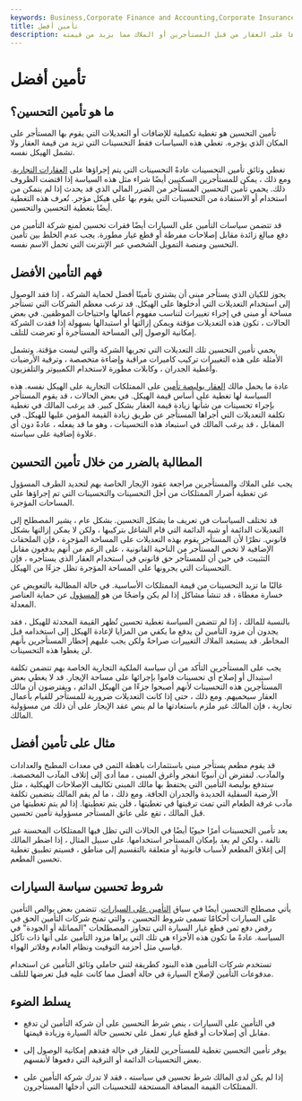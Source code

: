 ```yaml
---
keywords: Business,Corporate Finance and Accounting,Corporate Insurance
title: تأمين أفضل
description: يوفر تأمين التحسين تغطية إضافية للتحسينات الدائمة التي يتم إجراؤها على العقار من قبل المستأجرين أو الملاك مما يزيد من قيمته.
---
```


# تأمين أفضل
## ما هو تأمين التحسين؟

تأمين التحسين هو تغطية تكميلية للإضافات أو التعديلات التي يقوم بها المستأجر على المكان الذي يؤجره. تغطي هذه السياسات فقط التحسينات التي تزيد من قيمة العقار ولا تشمل الهيكل نفسه.

تغطي وثائق تأمين التحسينات عادةً التحسينات التي يتم إجراؤها على [العقارات التجارية](/commercial-property). ومع ذلك ، يمكن للمستأجرين السكنيين أيضًا شراء مثل هذه السياسة إذا اقتضت الظروف ذلك. يحمي تأمين التحسين المستأجر من الضرر المالي الذي قد يحدث إذا لم يتمكن من استخدام أو الاستفادة من التحسينات التي يقوم بها على هيكل مؤجر. تُعرف هذه التغطية أيضًا بتغطية التحسين والتحسين.

قد تتضمن سياسات التأمين على السيارات أيضًا فقرات تحسين لمنع شركة التأمين من دفع مبالغ زائدة مقابل إصلاحات مفرطة أو قطع غيار مطورة. يجب عدم الخلط بين تأمين التحسين ومنصة التمويل الشخصي عبر الإنترنت التي تحمل الاسم نفسه.

## فهم التأمين الأفضل

يجوز للكيان الذي يستأجر مبنى أن يشتري تأمينًا أفضل لحماية الشركة ، إذا فقد الوصول إلى استخدام التعديلات التي أدخلوها على الهيكل. قد ترغب معظم الشركات التي تستأجر مساحة أو مبنى في إجراء تغييرات لتناسب مفهوم أعمالها واحتياجات الموظفين. في بعض الحالات ، تكون هذه التعديلات مؤقتة ويمكن إزالتها أو استبدالها بسهولة إذا فقدت الشركة إمكانية الوصول إلى المساحة المستأجرة أو تعرضت للتلف.

يحمي تأمين التحسين تلك التعديلات التي تجريها الشركة والتي ليست مؤقتة. وتشمل الأمثلة على هذه التغييرات تركيب كاميرات مراقبة وإضاءة متخصصة ، وترقية الأرضيات وأغطية الجدران ، وكابلات مطورة لاستخدام الكمبيوتر والتلفزيون.

عادة ما يحمل مالك [العقار بوليصة تأمين](/commercial-property-insurance) على الممتلكات التجارية على الهيكل نفسه. هذه السياسة لها تغطية على أساس قيمة الهيكل. في بعض الحالات ، قد يقوم المستأجر بإجراء تحسينات من شأنها زيادة قيمة العقار بشكل كبير. قد يرغب المالك في تغطية تكلفة التعديلات التي أجراها المستأجر عن طريق زيادة القيمة المؤمن عليها للهيكل. في المقابل ، قد يرغب المالك في استبعاد هذه التحسينات ، وهو ما قد يفعله ، عادةً دون أي علاوة إضافية على سياسته.

## المطالبة بالضرر من خلال تأمين التحسين

يجب على الملاك والمستأجرين مراجعة عقود الإيجار الخاصة بهم لتحديد الطرف المسؤول عن تغطية أضرار الممتلكات من أجل التحسينات والتحسينات التي تم إجراؤها على المساحات المؤجرة.

قد تختلف السياسات في تعريف ما يشكل التحسين. بشكل عام ، يشير المصطلح إلى التعديلات الدائمة أو شبه الدائمة التي قام الشاغل بتركيبها ، ولكن لا يمكن إزالتها بشكل قانوني. نظرًا لأن المستأجر يقوم بهذه التعديلات على المساحة المؤجرة ، فإن الملحقات الإضافية لا تخص المستأجر من الناحية القانونية ، على الرغم من أنهم يدفعون مقابل التثبيت. في حين أن للمستأجر حق قانوني في استخدام العقار الذي يستأجره ، فإن التحسينات التي يجرونها على المساحة المؤجرة تظل جزءًا من الهيكل.

غالبًا ما تزيد التحسينات من قيمة الممتلكات الأساسية. في حالة المطالبة بالتعويض عن خسارة مغطاة ، قد تنشأ مشاكل إذا لم يكن واضحًا من هو [المسؤول](/liability) عن حماية العناصر المعدلة.

بالنسبة للمالك ، إذا لم تتضمن السياسة تغطية تحسين تُظهر القيمة المحدثة للهيكل ، فقد يجدون أن مزود التأمين لن يدفع ما يكفي من المزايا لإعادة الهيكل إلى استخدامه قبل المخاطر. قد يستبعد الملاك التغييرات صراحةً ولكن يجب عليهم إخطار المستأجرين بأنهم لن يغطوا هذه التحسينات.

يجب على المستأجرين التأكد من أن سياسة الملكية التجارية الخاصة بهم تتضمن تكلفة استبدال أو إصلاح أي تحسينات قاموا بإجرائها على مساحة الإيجار. قد لا يغطي بعض المستأجرين هذه التحسينات لأنهم أصبحوا جزءًا من الهيكل الدائم ، ويفترضون أن مالك العقار سيحميهم. ومع ذلك ، حتى إذا كانت التعديلات ضرورية للمستأجر للقيام بأعمال تجارية ، فإن المالك غير ملزم باستعادتها ما لم ينص عقد الإيجار على أن ذلك من مسؤولية المالك.

## مثال على تأمين أفضل

قد يقوم مطعم يستأجر مبنى باستثمارات باهظة الثمن في معدات المطبخ والعدادات والمآدب. لنفترض أن أنبوبًا انفجر وأغرق المبنى ، مما أدى إلى إتلاف المآدب المخصصة. ستدفع بوليصة التأمين التي يحتفظ بها مالك المبنى تكاليف الإصلاحات الهيكلية ، مثل الأرضية السفلية الجديدة والجدران الجافة. ومع ذلك ، ما لم يقم المالك بتضمين تكلفة مآدب غرفة الطعام التي تمت ترقيتها في تغطيتها ، فلن يتم تغطيتها. إذا لم يتم تغطيتها من قبل المالك ، تقع على عاتق المستأجر مسؤولية تأمين تحسين.

يعد تأمين التحسينات أمرًا حيويًا أيضًا في الحالات التي تظل فيها الممتلكات المحسنة غير تالفة ، ولكن لم يعد بإمكان المستأجر استخدامها. على سبيل المثال ، إذا اضطر المالك إلى إغلاق المطعم لأسباب قانونية أو متعلقة بالتقسيم إلى مناطق ، فسيتم تطبيق تغطية تحسين المطعم.

## شروط تحسين سياسة السيارات

يأتي مصطلح التحسين أيضًا في سياق [التأمين على السيارات](/auto-insurance). تتضمن بعض بوالص التأمين على السيارات أحكامًا تسمى شروط التحسين ، والتي تمنح شركات التأمين الحق في رفض دفع ثمن قطع غيار السيارة التي تتجاوز المصطلحات "المماثلة أو الجودة" في السياسة. عادةً ما تكون هذه الأجزاء هي تلك التي يراها مزود التأمين على أنها ذات تآكل قياسي مثل أحزمة التوقيت ونظام العادم وفلاتر الهواء.

تستخدم شركات التأمين هذه البنود كطريقة لثني حاملي وثائق التأمين عن استخدام مدفوعات التأمين لإصلاح السيارة في حالة أفضل مما كانت عليه قبل تعرضها للتلف.

## يسلط الضوء

- في التأمين على السيارات ، ينص شرط التحسين على أن شركة التأمين لن تدفع مقابل أي إصلاحات أو قطع غيار تعمل على تحسين حالة السيارة وزيادة قيمتها.

- يوفر تأمين التحسين تغطية للمستأجرين للعقار في حالة فقدهم إمكانية الوصول إلى بعض التحسينات الدائمة أو الترقية التي دفعوها لأنفسهم.

- إذا لم يكن لدى المالك شرط تحسين في سياسته ، فقد لا تدرك شركة التأمين على الممتلكات القيمة المضافة المستحقة للتحسينات التي أدخلها المستأجرون.


